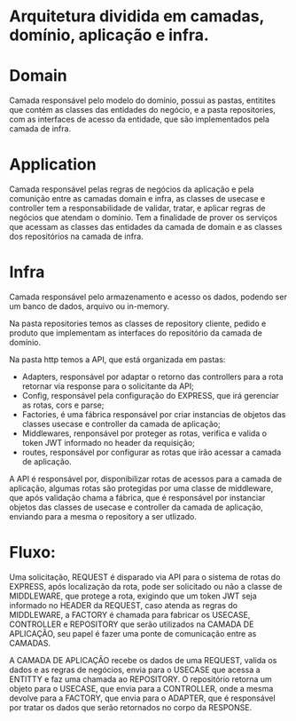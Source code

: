 # Arquitetura dividida em camadas, domínio, aplicação e infra.

# Domain

Camada responsável pelo modelo do domínio, possui as pastas, entitites que contém as classes das entidades do negócio, e a pasta repositories, com as interfaces de acesso da entidade, que são implementados pela camada de infra.

# Application

Camada responsável pelas regras de negócios da aplicação e pela comunição entre as camadas domain e infra, as classes de usecase e controller tem a responsabilidade de validar, tratar, e aplicar regras de negócios que atendam o domínio. Tem a finalidade de prover os serviços que acessam as classes das entidades da camada de domain e as classes dos repositórios na camada de infra.

# Infra

Camada responsável pelo armazenamento e acesso os dados, podendo ser um banco de dados, arquivo ou in-memory.

Na pasta repositories temos as classes de repository cliente, pedido e produto que implementam as interfaces do repositório da camada de domínio.

Na pasta http temos a API, que está organizada em pastas:

-   Adapters, responsável por adaptar o retorno das controllers para a rota retornar via response para o solicitante da API;
-   Config, responsável pela configuração do EXPRESS, que irá gerenciar as rotas, cors e parse;
-   Factories, é uma fábrica responsável por criar instancias de objetos das classes usecase e controller da camada de aplicação;
-   Middlewares, renponsável por proteger as rotas, verifica e valida o token JWT informado no header da requisição;
-   routes, responsável por configurar as rotas que irão acessar a camada de aplicação.

A API é responsável por, disponibilizar rotas de acessos para a camada de aplicação, algumas rotas são protegidas por uma classe de middleware, que após validação chama a fábrica, que é responsável por instanciar objetos das classes de usecase e controller da camada de aplicação, enviando para a mesma o repository a ser utlizado.

# Fluxo:

Uma solicitação, REQUEST é disparado via API para o sistema de rotas do EXPRESS, após localização da rota, pode ser solicitado ou não a classe de MIDDLEWARE, que protege a rota, exigindo que um token JWT seja informado no HEADER da REQUEST, caso atenda as regras do MIDDLEWARE, a FACTORY é chamada para fabricar os USECASE, CONTROLLER e REPOSITORY que serão utilizados na CAMADA DE APLICAÇÃO, seu papel é fazer uma ponte de comunicação entre as CAMADAS.

A CAMADA DE APLICAÇÃO recebe os dados de uma REQUEST, valida os dados e as regras de negócios, envia para o USECASE que acessa a ENTITTY e faz uma chamada ao REPOSITORY. O repositório retorna um objeto para o USECASE, que envia para a CONTROLLER, onde a mesma devolve para a FACTORY, que envia para o ADAPTER, que é responsável por tratar os dados que serão retornados no corpo da RESPONSE.
